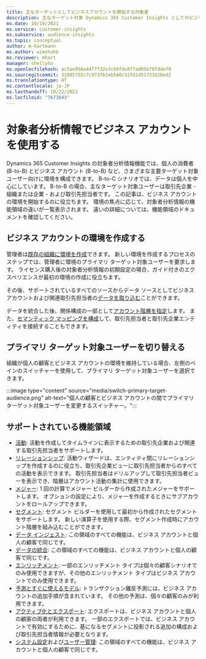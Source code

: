 ```yaml
---
title: 主なターゲットとしてビジネスアカウントを開始する対象者
description: 主なターゲット対象 Dynamics 365 Customer Insights としてのビジネス アカウントについて学習します。
ms.date: 10/19/2021
ms.service: customer-insights
ms.subservice: audience-insights
ms.topic: conceptual
author: m-hartmann
ms.author: wimohabb
ms.reviewer: mhart
manager: shellyha
ms.openlocfilehash: ac5ae950a44f7f32e3cb9fdc0ffad05b78fddef0
ms.sourcegitcommit: 31985755c7c973fb1eb540c52fd1451731d2bed2
ms.translationtype: HT
ms.contentlocale: ja-JP
ms.lasthandoff: 10/22/2021
ms.locfileid: "7673693"
---
```

# <a name="work-with-business-accounts-in-audience-insights"></a>対象者分析情報でビジネス アカウントを使用する

Dynamics 365 Customer Insights の対象者分析情報機能では、個人の消費者 (B-to-B) とビジネス アカウント (B-to-B) など、さまざまな主要ターゲット対象ユーザー向けに環境を構成できます。 B-to-C シナリオでは、データは個人を中心にしています。 B-to-B の場合、主なターゲット対象ユーザーは取引先企業 - 組織または企業 - および取引先担当者です。 この記事は、ビジネス アカウントの環境を開始するのに役立ちます。 環境の焦点に応じて、対象者分析情報の機能領域の違いが一覧表示されます。 違いの詳細については、機能領域のドキュメントを確認してください。 

## <a name="create-an-environment-for-business-accounts"></a>ビジネス アカウントの環境を作成する

管理者は[既存の組織に環境を作成](create-environment.md)できます。 新しい環境を作成するプロセスのステップでは、管理者に環境のプライマリ ターゲット対象ユーザーを要求します。 ライセンス購入後の対象者分析情報の初期設定の場合、ガイド付きのエクスペリエンスが最初の環境の作成に役立ちます。

その後、サポートされているすべてのソースからデータ ソースとしてビジネス アカウントおよび関連取引先担当者の[データを取り込む](data-sources.md)ことができます。

データを統合した後、関係構成の一部として[アカウント階層を指定](relationships.md#set-up-account-hierarchies)します。 また、[セマンティック マッピングを構成](semantic-mappings.md)して、取引先担当者と取引先企業エンティティを接続することもできます。 

## <a name="switch-between-primary-target-audience"></a>プライマリ ターゲット対象ユーザーを切り替える

組織が個人の顧客とビジネス アカウントの環境を維持している場合、左側のペインのスイッチャーを使用して、プライマリ ターゲット対象ユーザーを選択できます。

:::image type="content" source="media/switch-primary-target-audience.png" alt-text="個人の顧客とビジネス アカウントの間でプライマリ ターゲット対象ユーザーを変更するスイッチャー。":::

## <a name="supported-feature-areas"></a>サポートされている機能領域

- [活動](activities.md): 活動を作成してタイムラインに表示するための取引先企業および関連する取引先担当者をサポートします。
- [リレーションシップ](relationships.md): 活動ウィザードは、エンティティ間にリレーションシップを作成するのに役立ち、取引先企業ビューに取引先担当者からのすべての活動を表示できます。 取引先担当者はドリルアップして取引先担当者ビューを表示でき、階層はアカウント活動の集計に使用できます。
- [メジャー](measures.md): 1 回の計算でメジャー ビルダーから作成されたメジャーをサポートします。 オプションの設定により、メジャーを作成するときにサブアカウントをロールアップできます。
- [セグメント](segments.md): セグメント ビルダーを使用して最初から作成されたセグメントをサポートします。 新しい演算子を使用する際、セグメント作成時にアカウント階層を組み込むことができます。
- [データ インジェスト](data-sources.md): この領域のすべての機能は、ビジネス アカウントと個人の顧客で同じです。
- [データの統合](data-unification.md): この領域のすべての機能は、ビジネス アカウントと個人の顧客で同じです。
- [エンリッチメント](enrichment-hub.md): 一部のエンリッチメント タイプは個々の顧客シナリオでのみ使用できますが、その他のエンリッチメント タイプはビジネス アカウントでのみ使用できます。
- [予測とすぐに使えるモデル](predictions-overview.md): トランザクション離反予測には、ビジネス アカウントの追加手順が含まれています。 その他の予測は、個々の顧客のみが利用できます。
- [アクティブ化とエクスポート](export-destinations.md): エクスポートは、ビジネス アカウントと個人の顧客の両者が利用できます。 一部のエクスポートでは、ビジネス アカウントで有効にするために、基になるセグメントに投影される追加の構成および取引先担当者情報が必要となります。
- [システム設定](system.md)および[ユーザー管理](permissions.md): この領域のすべての機能は、ビジネス アカウントと個人の顧客で同じです。

